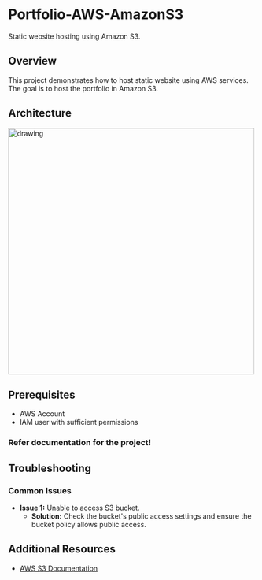 # Portfolio-AWS-AmazonS3
Static website hosting using Amazon S3.

## Overview
This project demonstrates how to host static website using AWS services. The goal is to host the portfolio in Amazon S3.

## Architecture
<img src="arrchitecture.png" alt="drawing" width="500"/>

## Prerequisites
- AWS Account
- IAM user with sufficient permissions

### Refer documentation for the project!
 
## Troubleshooting

### Common Issues
- **Issue 1:** Unable to access S3 bucket.
  - **Solution:** Check the bucket's public access settings and ensure the bucket policy allows public access.

## Additional Resources
- [AWS S3 Documentation](https://docs.aws.amazon.com/s3/)




